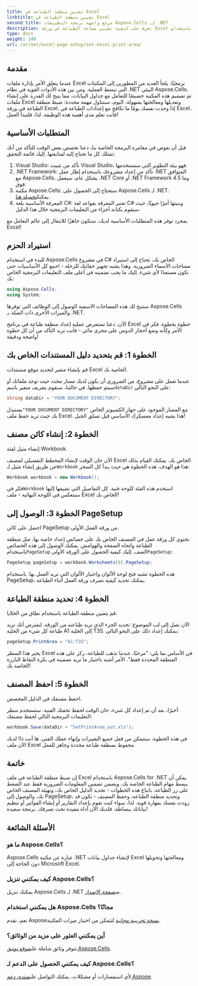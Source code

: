 ```yaml
---
title: تعيين منطقة الطباعة في Excel
linktitle: تعيين منطقة الطباعة في Excel
second_title: مرجع واجهة برمجة التطبيقات Aspose.Cells لـ .NET
description: تعرف على كيفية تعيين مساحة الطباعة في ورقة Excel باستخدام Aspose.Cells for .NET. اتبع دليلنا خطوة بخطوة لتبسيط مهام الطباعة.
type: docs
weight: 140
url: /ar/net/excel-page-setup/set-excel-print-area/
---
```

## مقدمة

عندما يتعلق الأمر بإدارة ملفات Excel برمجيًا، يلجأ العديد من المطورين إلى المكتبات التي تبسط العملية. ومن بين هذه الأدوات القوية في نظام .NET البيئي Aspose.Cells. تم تصميم هذه المكتبة خصيصًا للتعامل مع جداول البيانات، مما يتيح لك القدرة على إنشاء ملفات Excel وتعديلها ومعالجتها بسهولة. اليوم، سنتناول مهمة محددة: ضبط منطقة الطباعة في ورقة Excel. إذا وجدت نفسك يومًا ما تكافح مع إعدادات الطباعة في Excel، فأنت تعلم مدى أهمية هذه الوظيفة. لذا، فلنبدأ العمل!

## المتطلبات الأساسية

قبل أن نغوص في مغامرة البرمجة الخاصة بنا، دعنا نخصص بعض الوقت للتأكد من أنك تمتلك كل ما تحتاج إليه لمتابعتها. إليك قائمة التحقق:

1. Visual Studio: تأكد من تثبيت Visual Studio، فهو بيئة التطوير التي سنستخدمها.
2. .NET Framework: تأكد من إعداد مشروعك باستخدام إطار عمل .NET المتوافق مع Aspose.Cells. بشكل عام، سيعمل .NET Core أو .NET Framework 4.5 وما فوق.
3. مكتبة Aspose.Cells: ستحتاج إلى الحصول على Aspose.Cells لـ .NET. يمكنك[تحميله هنا](https://releases.aspose.com/cells/net/).
4. المعرفة الأساسية بلغة C#: تعتبر المعرفة بقواعد لغة C# وبنيتها أمرًا حيويًا، حيث سنقوم بكتابة أجزاء من التعليمات البرمجية خلال هذا الدليل.

بمجرد توفر هذه المتطلبات الأساسية لديك، ستكون جاهزًا للانتقال إلى عالم التعامل مع Excel!

## استيراد الحزم

للبدء في استخدام Aspose.Cells في مشروع C# الخاص بك، تحتاج إلى استيراد مساحات الأسماء الضرورية. وهذا يشبه تجهيز حقائبك للرحلة - اجمع كل الأساسيات حتى تكون مستعدًا لأي شيء. إليك ما يجب تضمينه في أعلى ملف التعليمات البرمجية الخاص بك:

```csharp
using Aspose.Cells;
using System;
```

ستتيح لك هذه المساحات الاسمية الوصول إلى الوظائف التي توفرها Aspose.Cells والميزات الأخرى ذات الصلة بـ .NET.

الآن، دعنا نستعرض عملية إعداد منطقة طباعة في برنامج Excel خطوة بخطوة. فكر في الأمر وكأنه وضع أحجار الدوس على مجرى مائي - فأنت تريد التأكد من أن كل خطوة واضحة ودقيقة!

## الخطوة 1: قم بتحديد دليل المستندات الخاص بك

قم بإنشاء متغير لتحديد موقع مستندات Excel الخاصة بك. 

عندما تعمل على مشروع، من الضروري أن يكون لديك مسار محدد حيث توجد ملفاتك أو سيتم حفظها. في حالتنا، سنقوم بتعريف متغير باسم`dataDir` على النحو التالي:

```csharp
string dataDir = "YOUR DOCUMENT DIRECTORY";
```

 يستبدل`"YOUR DOCUMENT DIRECTORY"` مع المسار الموجود على جهاز الكمبيوتر الخاص بك حيث تريد حفظ ملف Excel. هذا يشبه إعداد معسكرك الأساسي قبل تسلق الجبل!

## الخطوة 2: إنشاء كائن مصنف

إنشاء مثيل لفئة Workbook.

 الآن حان الوقت لإنشاء المخطط التفصيلي لمصنف Excel الخاص بك. يمكنك القيام بذلك عن طريق إنشاء مثيل لـ`Workbook` هذا هو الهدف. هذه الخطوة هي حيث يبدأ كل السحر:

```csharp
Workbook workbook = new Workbook();
```

 فكر في`Workbook` استخدم هذه الفئة كلوحة فنية. كل التفاصيل التي تضيفها إليها ستنعكس في اللوحة النهائية - ملف Excel الخاص بك!

## الخطوة 3: الوصول إلى PageSetup

احصل على كائن PageSetup من ورقة العمل الأولى.

 تحتوي كل ورقة عمل في المصنف الخاص بك على خصائص إعداد خاصة بها، مثل منطقة الطباعة واتجاه الصفحة والهوامش. يمكنك الوصول إلى هذه الخصائص باستخدام`PageSetup` الصف. إليك كيفية الحصول على الورقة الأولى`PageSetup`:

```csharp
PageSetup pageSetup = workbook.Worksheets[0].PageSetup;
```

هذه الخطوة تشبه فتح لوحة الألوان واختيار الألوان التي تريد العمل بها. باستخدام PageSetup، يمكنك تحديد كيفية تصرف ورقة العمل أثناء الطباعة.

## الخطوة 4: تحديد منطقة الطباعة

قم بتعيين منطقة الطباعة باستخدام نطاق من الخلايا.

الآن نصل إلى لب الموضوع: تحديد الجزء الذي تريد طباعته من الورقة. لنفترض أنك تريد طباعة كل شيء من الخلية A1 إلى الخلية T35. يمكنك إعداد ذلك على النحو التالي:

```csharp
pageSetup.PrintArea = "A1:T35";
```

يخبر هذا السطر Excel في الأساس بما يلي: "مرحبًا، عندما تذهب للطباعة، ركز على هذه المنطقة المحددة فقط". الأمر أشبه باختيار ما تريد تضمينه في بكرة النقاط البارزة الخاصة بك!

## الخطوة 5: احفظ المصنف

احفظ مصنفك في الدليل المخصص.

أخيرًا، بعد أن تم إعداد كل شيء، حان الوقت لحفظ تحفتك الفنية. ستستخدم سطر التعليمات البرمجية التالي لحفظ مصنفك:

```csharp
workbook.Save(dataDir + "SetPrintArea_out.xls");
```

في هذه الخطوة، ستتمكن من قفل جميع التغييرات وإنهاء عملك الفني. ها أنت ذا! لديك الآن ملف Excel محفوظ بمنطقة طباعة محددة وجاهز للعمل.

## خاتمة

إن ضبط منطقة الطباعة في ملف Excel باستخدام Aspose.Cells for .NET يمكن أن يبسط مهام الطباعة الخاصة بك، ويضمن تضمين المعلومات الضرورية فقط عند الضغط على زر الطباعة. باتباع هذه الخطوات - تحديد الدليل الخاص بك، وتهيئة المصنف الخاص بك، والوصول إلى PageSetup، وتحديد منطقة الطباعة، وحفظ المصنف - تكون قد زودت نفسك بمهارة قوية. لذا، سواء كنت تقوم بإعداد التقارير أو إنشاء الفواتير أو تنظيم بياناتك ببساطة، فلديك الآن أداة مفيدة تحت تصرفك. برمجة سعيدة!

## الأسئلة الشائعة

### ما هو Aspose.Cells؟
Aspose.Cells عبارة عن مكتبة .NET لإنشاء جداول بيانات Excel ومعالجتها وتحويلها دون الحاجة إلى Microsoft Excel.

### كيف يمكنني تنزيل Aspose.Cells؟
 يمكنك تنزيل Aspose.Cells لـ .NET من[صفحة الإصدار](https://releases.aspose.com/cells/net/).

### هل يمكنني استخدام Aspose.Cells مجانًا؟
 نعم، تقدم Aspose[نسخة تجريبية مجانية](https://releases.aspose.com/) لتتمكن من اختبار ميزات المكتبة.

### أين يمكنني العثور على مزيد من الوثائق؟
 تتوفر وثائق شاملة على[موقع توثيق Aspose.Cells](https://reference.aspose.com/cells/net/).

### كيف يمكنني الحصول على الدعم لـ Aspose.Cells؟
 لأي استفسارات أو مشكلات، يمكنك التواصل على[منتدى دعم Aspose](https://forum.aspose.com/c/cells/9).